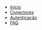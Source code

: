 * [Início](/docs/README.md)
* [Conectores](/docs/conectores.md)
* [Autenticação](/docs/autenticacao.md)
* [FAQ](/docs/faq.md)